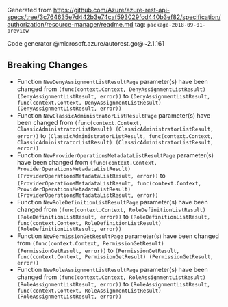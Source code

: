 Generated from https://github.com/Azure/azure-rest-api-specs/tree/3c764635e7d442b3e74caf593029fcd440b3ef82/specification/authorization/resource-manager/readme.md tag: `package-2018-09-01-preview`

Code generator @microsoft.azure/autorest.go@~2.1.161

## Breaking Changes

- Function `NewDenyAssignmentListResultPage` parameter(s) have been changed from `(func(context.Context, DenyAssignmentListResult) (DenyAssignmentListResult, error))` to `(DenyAssignmentListResult, func(context.Context, DenyAssignmentListResult) (DenyAssignmentListResult, error))`
- Function `NewClassicAdministratorListResultPage` parameter(s) have been changed from `(func(context.Context, ClassicAdministratorListResult) (ClassicAdministratorListResult, error))` to `(ClassicAdministratorListResult, func(context.Context, ClassicAdministratorListResult) (ClassicAdministratorListResult, error))`
- Function `NewProviderOperationsMetadataListResultPage` parameter(s) have been changed from `(func(context.Context, ProviderOperationsMetadataListResult) (ProviderOperationsMetadataListResult, error))` to `(ProviderOperationsMetadataListResult, func(context.Context, ProviderOperationsMetadataListResult) (ProviderOperationsMetadataListResult, error))`
- Function `NewRoleDefinitionListResultPage` parameter(s) have been changed from `(func(context.Context, RoleDefinitionListResult) (RoleDefinitionListResult, error))` to `(RoleDefinitionListResult, func(context.Context, RoleDefinitionListResult) (RoleDefinitionListResult, error))`
- Function `NewPermissionGetResultPage` parameter(s) have been changed from `(func(context.Context, PermissionGetResult) (PermissionGetResult, error))` to `(PermissionGetResult, func(context.Context, PermissionGetResult) (PermissionGetResult, error))`
- Function `NewRoleAssignmentListResultPage` parameter(s) have been changed from `(func(context.Context, RoleAssignmentListResult) (RoleAssignmentListResult, error))` to `(RoleAssignmentListResult, func(context.Context, RoleAssignmentListResult) (RoleAssignmentListResult, error))`
